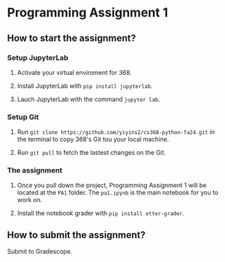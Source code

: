 # Programming Assignment 1

## How to start the assignment? 

### Setup JupyterLab

1. Activate your virtual enviroment for 368. 

2. Install JupyterLab with `pip install jupyterlab`.

3. Lauch JupyterLab with the command `jupyter lab`.

### Setup Git

1. Run `git clone https://github.com/yiyins2/cs368-python-fa24.git` in the terminal to copy 368's Git tou your local machine.

2. Run `git pull` to fetch the lastest changes on the Git.

### The assignment

1. Once you pull down the project, Programming Assignment 1 will be located at the `PA1` folder. The `pa1.ipynb` is the main notebook for you to work on. 

2. Install the notebook grader with `pip install otter-grader`.

## How to submit the assignment? 
Submit to Gradescope. 
